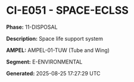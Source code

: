 # CI-E051 - SPACE-ECLSS

**Phase:** 11-DISPOSAL

**Description:** Space life support system

**AMPEL:** AMPEL-01-TUW (Tube and Wing)

**Segment:** E-ENVIRONMENTAL

**Generated:** 2025-08-25 17:27:29 UTC
